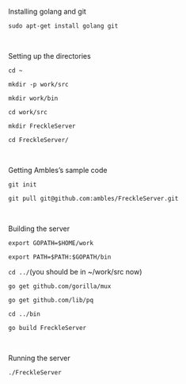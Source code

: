 Installing golang and git

`sudo apt-get install golang git`

 

Setting up the directories

`cd ~`

`mkdir -p work/src`

`mkdir work/bin`

`cd work/src`

`mkdir FreckleServer `

`cd FreckleServer/`

 

Getting Ambles’s sample code

`git init`

`git pull git@github.com:ambles/FreckleServer.git`

 

Building the server

`export GOPATH=$HOME/work`

`export PATH=$PATH:$GOPATH/bin`

`cd ../`(you should be in \~/work/src now)

`go get github.com/gorilla/mux`

`go get github.com/lib/pq`

`cd ../bin`

`go build FreckleServer`

 

Running the server

`./FreckleServer`

 

